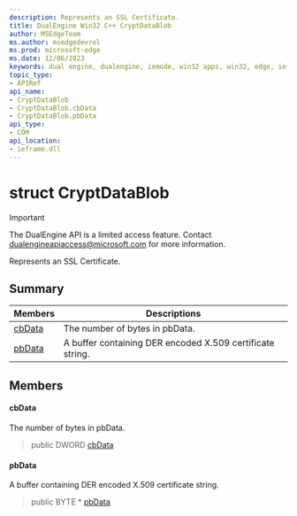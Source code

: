 ```yaml
---
description: Represents an SSL Certificate.
title: DualEngine Win32 C++ CryptDataBlob
author: MSEdgeTeam
ms.author: msedgedevrel
ms.prod: microsoft-edge
ms.date: 12/06/2023
keywords: dual engine, dualengine, iemode, win32 apps, win32, edge, ie mode, edge html, CryptDataBlob
topic_type: 
- APIRef
api_name:
- CryptDataBlob
- CryptDataBlob.cbData
- CryptDataBlob.pbData
api_type:
- COM
api_location:
- ieframe.dll
---
```


# struct CryptDataBlob

> [!IMPORTANT]
> The DualEngine API is a limited access feature. Contact dualengineapiaccess@microsoft.com for more information.

Represents an SSL Certificate.

## Summary

 Members                        | Descriptions
--------------------------------|---------------------------------------------
[cbData](#cbdata) | The number of bytes in pbData.
[pbData](#pbdata) | A buffer containing DER encoded X.509 certificate string.

## Members

#### cbData

The number of bytes in pbData.

> public DWORD [cbData](#cbdata)

#### pbData

A buffer containing DER encoded X.509 certificate string.

> public BYTE * [pbData](#pbdata)

